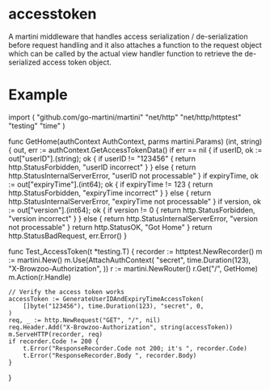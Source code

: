 accesstoken
===========

A martini middleware that handles access serialization / de-serialization before request handling and it also attaches a function to the request object which can be called by the actual view handler function to retrieve the de-serialized access token object.


Example
===========

import (
	"github.com/go-martini/martini"
	"net/http"
	"net/http/httptest"
	"testing"
	"time"
)

func GetHome(authContext AuthContext, parms martini.Params) (int, string) {
	out, err := authContext.GetAccessTokenData()
	if err == nil {
		if userID, ok := out["userID"].(string); ok {
			if userID != "123456" {
				return http.StatusForbidden, "userID incorrect"
			}
		} else {
			return http.StatusInternalServerError, "userID not processable"
		}
		if expiryTime, ok := out["expiryTime"].(int64); ok {
			if expiryTime != 123 {
				return http.StatusForbidden, "expiryTime incorrect"
			}
		} else {
			return http.StatusInternalServerError, "expiryTime not processable"
		}
		if version, ok := out["version"].(int64); ok {
			if version != 0 {
				return http.StatusForbidden, "version incorrect"
			}
		} else {
			return http.StatusInternalServerError, "version not processable"
		}
		return http.StatusOK, "Got Home"
	}
	return http.StatusBadRequest, err.Error()
}

func Test_AccessToken(t *testing.T) {
	recorder := httptest.NewRecorder()
	m := martini.New()
	m.Use(AttachAuthContext(
		"secret", time.Duration(123), "X-Browzoo-Authorization",
	))
	r := martini.NewRouter()
	r.Get("/", GetHome)
	m.Action(r.Handle)

	// Verify the access token works
	accessToken := GenerateUserIDAndExpiryTimeAccessToken(
		[]byte("123456"), time.Duration(123), "secret", 0,
	)
	req, _ := http.NewRequest("GET", "/", nil)
	req.Header.Add("X-Browzoo-Authorization", string(accessToken))
	m.ServeHTTP(recorder, req)
	if recorder.Code != 200 {
		t.Error("ResponseRecorder.Code not 200; it's ", recorder.Code)
		t.Error("ResponseRecorder.Body ", recorder.Body)
	}
}


